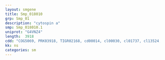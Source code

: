 ```yaml
---
layout: smgene
title: Smp_018010
grp: Smp_01
description: "cytospin a"
smp: Smp_018010.1
uniprot: "G4VNZ4"
length:  3918
cdd: "COG5069, PRK03918, TIGR02168, cd00014, cl00030, cl01737, cl13524, cl18042, pfam00307, pfam01576, pfam09744, pfam10117, pfam12097, smart00033"
kk: ns
categories: sm
---
```

